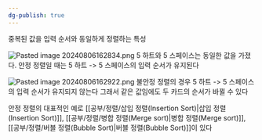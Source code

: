 ```yaml
---
dg-publish: true
---
```

중복된 값을 입력 순서와 동일하게 정렬하는 특성

![Pasted image 20240806162834.png](/img/user/%EC%B2%A8%EB%B6%80%ED%8C%8C%EC%9D%BC/Pasted%20image%2020240806162834.png)
5 하트와 5 스페이스는 동일한 값을 가졌다. 
안정 정렬일 때는 5 하트 -> 5 스페이스의 입력 순서가 유지된다

![Pasted image 20240806162922.png](/img/user/%EC%B2%A8%EB%B6%80%ED%8C%8C%EC%9D%BC/Pasted%20image%2020240806162922.png)
불안정 정렬의 경우 5 하트 -> 5 스페이스의 입력 순서가 유지되지 않는다
그래서 같은 값임에도 두 카드의 순서가 바뀔 수 있다


안정 정렬의 대표적인 예로 [[공부/정렬/삽입 정렬(Insertion Sort)\|삽입 정렬(Insertion Sort)]], [[공부/정렬/병합 정렬(Merge sort)\|병합 정렬(Merge sort)]], [[공부/정렬/버블 정렬(Bubble Sort)\|버블 정렬(Bubble Sort)]]이 있다
